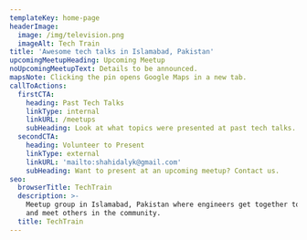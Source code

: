 ```yaml
---
templateKey: home-page
headerImage:
  image: /img/television.png
  imageAlt: Tech Train
title: 'Awesome tech talks in Islamabad, Pakistan'
upcomingMeetupHeading: Upcoming Meetup
noUpcomingMeetupText: Details to be announced.
mapsNote: Clicking the pin opens Google Maps in a new tab.
callToActions:
  firstCTA:
    heading: Past Tech Talks
    linkType: internal
    linkURL: /meetups
    subHeading: Look at what topics were presented at past tech talks.
  secondCTA:
    heading: Volunteer to Present
    linkType: external
    linkURL: 'mailto:shahidalyk@gmail.com'
    subHeading: Want to present at an upcoming meetup? Contact us.
seo:
  browserTitle: TechTrain
  description: >-
    Meetup group in Islamabad, Pakistan where engineers get together to learn
    and meet others in the community.
  title: TechTrain
---
```


